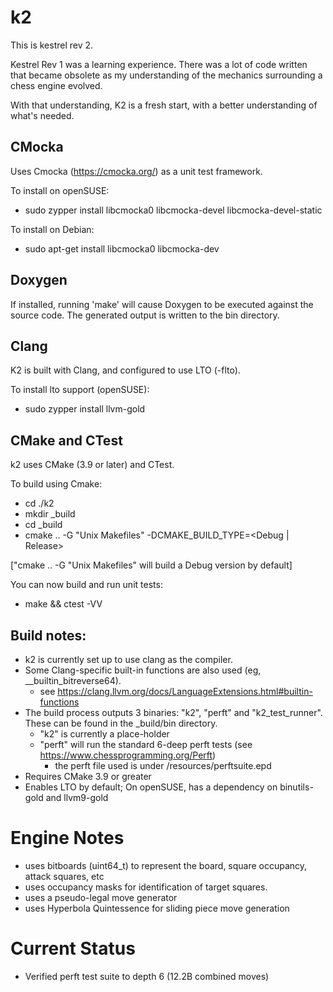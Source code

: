 # k2
This is kestrel rev 2.

Kestrel Rev 1 was a learning experience. There was a lot of code written that became obsolete as my understanding of the mechanics surrounding a chess engine evolved.

With that understanding, K2 is a fresh start, with a better understanding of what's needed.


## CMocka
Uses Cmocka (https://cmocka.org/) as a unit test framework.

To install on openSUSE:
- sudo zypper install libcmocka0 libcmocka-devel libcmocka-devel-static


To install on Debian:
- sudo apt-get install libcmocka0 libcmocka-dev

## Doxygen
If installed, running 'make' will cause Doxygen to be executed against the source code. 
The generated output is written to the bin directory.


## Clang
K2 is built with Clang, and configured to use LTO (-flto).

To install lto support (openSUSE):
- sudo zypper install llvm-gold

## CMake and CTest
k2 uses CMake (3.9 or later) and CTest.

To build using Cmake:
- cd ./k2
- mkdir _build
- cd _build
- cmake .. -G "Unix Makefiles" -DCMAKE_BUILD_TYPE=<Debug | Release>

["cmake .. -G "Unix Makefiles" will build a Debug version by default]


You can now build and run unit tests: 
- make && ctest -VV

## Build notes:
- k2 is currently set up to use clang as the compiler.
- Some Clang-specific built-in functions are also used (eg, __builtin_bitreverse64).
    - see https://clang.llvm.org/docs/LanguageExtensions.html#builtin-functions
- The build process outputs 3 binaries: "k2", "perft" and "k2_test_runner". These can be found in the _build/bin directory.
    - "k2" is currently a place-holder
    - "perft" will run the standard 6-deep perft tests (see https://www.chessprogramming.org/Perft)
        - the perft file used is under <project>/resources/perftsuite.epd 
- Requires CMake 3.9 or greater
- Enables LTO by default; On openSUSE, has a dependency on binutils-gold and llvm9-gold


# Engine Notes
- uses bitboards (uint64_t) to represent the board, square occupancy, attack squares, etc
- uses occupancy masks for identification of target squares.
- uses a pseudo-legal move generator
- uses Hyperbola Quintessence for sliding piece move generation

# Current Status
- Verified perft test suite to depth 6 (12.2B combined moves)


